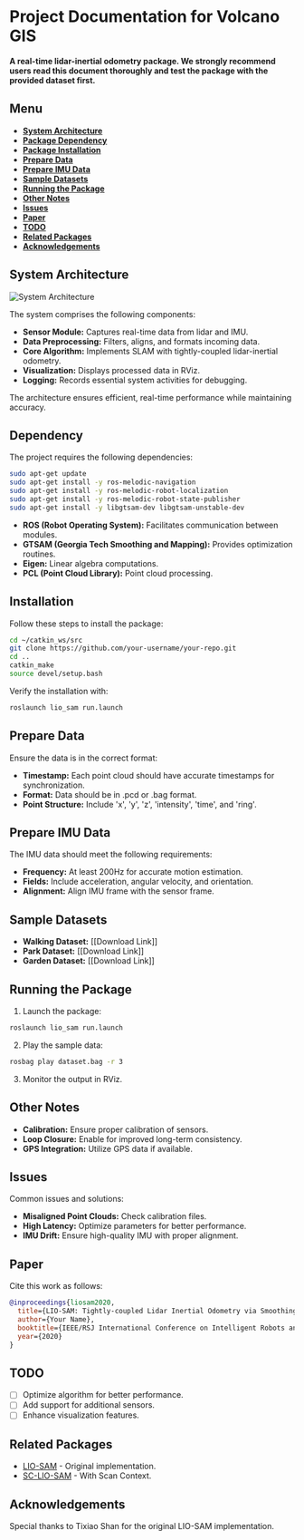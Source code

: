 # Project Documentation for Volcano GIS

**A real-time lidar-inertial odometry package. We strongly recommend users read this document thoroughly and test the package with the provided dataset first.**

## Menu

- [**System Architecture**](#system-architecture)
- [**Package Dependency**](#dependency)
- [**Package Installation**](#install)
- [**Prepare Data**](#prepare-data)
- [**Prepare IMU Data**](#prepare-imu-data)
- [**Sample Datasets**](#sample-datasets)
- [**Running the Package**](#run-the-package)
- [**Other Notes**](#other-notes)
- [**Issues**](#issues)
- [**Paper**](#paper)
- [**TODO**](#todo)
- [**Related Packages**](#related-packages)
- [**Acknowledgements**](#acknowledgements)

## System Architecture

![System Architecture](./docs/system_architecture.png)

The system comprises the following components:

- **Sensor Module:** Captures real-time data from lidar and IMU.
- **Data Preprocessing:** Filters, aligns, and formats incoming data.
- **Core Algorithm:** Implements SLAM with tightly-coupled lidar-inertial odometry.
- **Visualization:** Displays processed data in RViz.
- **Logging:** Records essential system activities for debugging.

The architecture ensures efficient, real-time performance while maintaining accuracy.

## Dependency

The project requires the following dependencies:

```bash
sudo apt-get update
sudo apt-get install -y ros-melodic-navigation
sudo apt-get install -y ros-melodic-robot-localization
sudo apt-get install -y ros-melodic-robot-state-publisher
sudo apt-get install -y libgtsam-dev libgtsam-unstable-dev
```

- **ROS (Robot Operating System):** Facilitates communication between modules.
- **GTSAM (Georgia Tech Smoothing and Mapping):** Provides optimization routines.
- **Eigen:** Linear algebra computations.
- **PCL (Point Cloud Library):** Point cloud processing.

## Installation

Follow these steps to install the package:

```bash
cd ~/catkin_ws/src
git clone https://github.com/your-username/your-repo.git
cd ..
catkin_make
source devel/setup.bash
```

Verify the installation with:

```bash
roslaunch lio_sam run.launch
```

## Prepare Data

Ensure the data is in the correct format:

- **Timestamp:** Each point cloud should have accurate timestamps for synchronization.
- **Format:** Data should be in .pcd or .bag format.
- **Point Structure:** Include 'x', 'y', 'z', 'intensity', 'time', and 'ring'.

## Prepare IMU Data

The IMU data should meet the following requirements:

- **Frequency:** At least 200Hz for accurate motion estimation.
- **Fields:** Include acceleration, angular velocity, and orientation.
- **Alignment:** Align IMU frame with the sensor frame.

## Sample Datasets

- **Walking Dataset:** [[Download Link]]
- **Park Dataset:** [[Download Link]]
- **Garden Dataset:** [[Download Link]]

## Running the Package

1. Launch the package:

```bash
roslaunch lio_sam run.launch
```

2. Play the sample data:

```bash
rosbag play dataset.bag -r 3
```

3. Monitor the output in RViz.

## Other Notes

- **Calibration:** Ensure proper calibration of sensors.
- **Loop Closure:** Enable for improved long-term consistency.
- **GPS Integration:** Utilize GPS data if available.

## Issues

Common issues and solutions:

- **Misaligned Point Clouds:** Check calibration files.
- **High Latency:** Optimize parameters for better performance.
- **IMU Drift:** Ensure high-quality IMU with proper alignment.

## Paper

Cite this work as follows:

```bibtex
@inproceedings{liosam2020,
  title={LIO-SAM: Tightly-coupled Lidar Inertial Odometry via Smoothing and Mapping},
  author={Your Name},
  booktitle={IEEE/RSJ International Conference on Intelligent Robots and Systems (IROS)},
  year={2020}
}
```

## TODO

- [ ] Optimize algorithm for better performance.
- [ ] Add support for additional sensors.
- [ ] Enhance visualization features.

## Related Packages

- [LIO-SAM](https://github.com/TixiaoShan/LIO-SAM) - Original implementation.
- [SC-LIO-SAM](https://github.com/gisbi-kim/SC-LIO-SAM) - With Scan Context.

## Acknowledgements

Special thanks to Tixiao Shan for the original LIO-SAM implementation.

